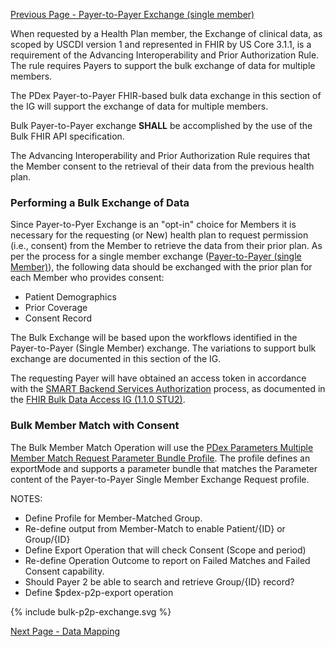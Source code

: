 [Previous Page - Payer-to-Payer Exchange (single member)](payertopayerexchange.html)

When requested by a Health Plan member, the Exchange of clinical data, as scoped by USCDI version 1 and represented in FHIR by US Core 3.1.1, is a requirement of the Advancing Interoperability and Prior Authorization Rule. The rule requires Payers to support the bulk exchange of data for multiple members.

The PDex Payer-to-Payer FHIR-based bulk data exchange in this section of the IG will support the exchange of data for multiple members.

Bulk Payer-to-Payer exchange **SHALL** be accomplished by the use of the Bulk FHIR API specification. 

The Advancing Interoperability and Prior Authorization Rule requires that the Member consent to the retrieval of their data from the previous health plan.

### Performing a Bulk Exchange of Data

Since Payer-to-Pyer Exchange is an "opt-in" choice for Members it is necessary for the requesting (or New) health plan to request permission (i.e., consent) from the Member to retrieve the data from their prior plan. As per the process for a single member exchange ([Payer-to-Payer (single Member)](payertopayerexchange.html)), the following data should be exchanged with the prior plan for each Member who provides consent:

- Patient Demographics
- Prior Coverage
- Consent Record

The Bulk Exchange will be based upon the workflows identified in the Payer-to-Payer (Single Member) exchange. The variations to support bulk exchange are documented in this section of the IG.

The requesting Payer will have obtained an access token in accordance with the [SMART Backend Services Authorization](http://hl7.org/fhir/uv/bulkdata/2021May/authorization.html) process, as documented in the [FHIR Bulk Data Access IG (1.1.0 STU2)](http://hl7.org/fhir/uv/bulkdata/2021May/index.html). 

### Bulk Member Match with Consent

The Bulk Member Match Operation will use the [PDex Parameters Multiple Member Match Request Parameter Bundle Profile](StructureDefinition-pdex-parameters-multi-member-match-bundle-in.html). The profile defines an exportMode and supports a parameter bundle that matches the Parameter content of the Payer-to-Payer Single Member Exchange Request profile.



NOTES:
- Define Profile for Member-Matched Group.
- Re-define output from Member-Match to enable Patient/{ID} or Group/{ID}
- Define Export Operation that will check Consent (Scope and period)
- Re-define Operation Outcome to report on Failed Matches and Failed Consent capability.
- Should Payer 2 be able to search and retrieve Group/{ID} record?
- Define $pdex-p2p-export operation

<div style="height=auto;width=90%;">
{% include bulk-p2p-exchange.svg %}
</div>


[Next Page - Data Mapping](datamapping.html)
